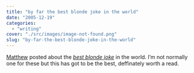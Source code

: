 ```yaml
---
title: "by far the best blonde joke in the world"
date: "2005-12-19"
categories: 
  - "writing"
cover: "./src/images/image-not-found.png"
slug: "by-far-the-best-blonde-joke-in-the-world"
---
```


[Matthew](http://www.somefoolwitha.com) posted about the [_best blonde joke_](http://www.somefoolwitha.com/2005/12/14/funny-blonde-joke/) in the world. I’m not normally one for these but this has got to be the best, deffinately worth a read.
